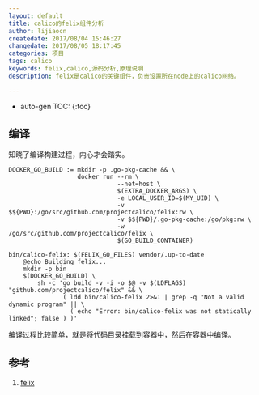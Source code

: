 ```yaml
---
layout: default
title: calico的felix组件分析
author: lijiaocn
createdate: 2017/08/04 15:46:27
changedate: 2017/08/05 18:17:45
categories: 项目
tags: calico
keywords: felix,calico,源码分析,原理说明
description: felix是calico的关键组件，负责设置所在node上的calico网络。

---
```


* auto-gen TOC:
{:toc}

## 编译

知晓了编译构建过程，内心才会踏实。

	DOCKER_GO_BUILD := mkdir -p .go-pkg-cache && \
	                   docker run --rm \
	                              --net=host \
	                              $(EXTRA_DOCKER_ARGS) \
	                              -e LOCAL_USER_ID=$(MY_UID) \
	                              -v $${PWD}:/go/src/github.com/projectcalico/felix:rw \
	                              -v $${PWD}/.go-pkg-cache:/go/pkg:rw \
	                              -w /go/src/github.com/projectcalico/felix \
	                              $(GO_BUILD_CONTAINER)
	
	bin/calico-felix: $(FELIX_GO_FILES) vendor/.up-to-date
	    @echo Building felix...
	    mkdir -p bin
	    $(DOCKER_GO_BUILD) \
	        sh -c 'go build -v -i -o $@ -v $(LDFLAGS) "github.com/projectcalico/felix" && \
	               ( ldd bin/calico-felix 2>&1 | grep -q "Not a valid dynamic program" || \
	                 ( echo "Error: bin/calico-felix was not statically linked"; false ) )'

编译过程比较简单，就是将代码目录挂载到容器中，然后在容器中编译。

## 参考

1. [felix][1]

[1]: https://github.com/projectcalico/felix  "felix"

